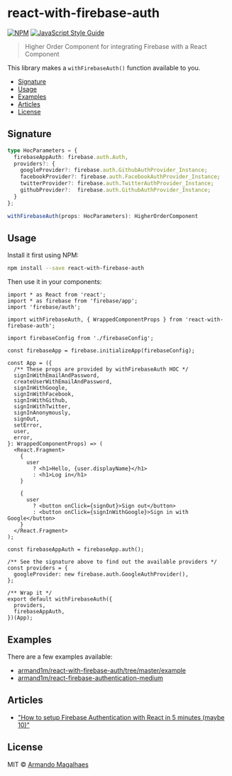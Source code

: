 # react-with-firebase-auth

[![NPM](https://img.shields.io/npm/v/react-with-firebase-auth.svg)](https://www.npmjs.com/package/react-with-firebase-auth) [![JavaScript Style Guide](https://img.shields.io/badge/code_style-standard-brightgreen.svg)](https://standardjs.com)

> Higher Order Component for integrating Firebase with a React Component

This library makes a `withFirebaseAuth()` function available to you.

 - [Signature](#signature)
 - [Usage](#usage)
 - [Examples](#examples)
 - [Articles](#articles)
 - [License](#license)


## Signature

```ts
type HocParameters = {
  firebaseAppAuth: firebase.auth.Auth,
  providers?: {
    googleProvider?: firebase.auth.GithubAuthProvider_Instance;
    facebookProvider?: firebase.auth.FacebookAuthProvider_Instance;
    twitterProvider?: firebase.auth.TwitterAuthProvider_Instance;
    githubProvider?:  firebase.auth.GithubAuthProvider_Instance;
  }
};

withFirebaseAuth(props: HocParameters): HigherOrderComponent
```

## Usage

Install it first using NPM:


```bash
npm install --save react-with-firebase-auth
```

Then use it in your components:

```tsx
import * as React from 'react';
import * as firebase from 'firebase/app';
import 'firebase/auth';

import withFirebaseAuth, { WrappedComponentProps } from 'react-with-firebase-auth';

import firebaseConfig from './firebaseConfig';

const firebaseApp = firebase.initializeApp(firebaseConfig);

const App = ({
  /** These props are provided by withFirebaseAuth HOC */
  signInWithEmailAndPassword,
  createUserWithEmailAndPassword,
  signInWithGoogle,
  signInWithFacebook,
  signInWithGithub,
  signInWithTwitter,
  signInAnonymously,
  signOut,
  setError,
  user,
  error,
}: WrappedComponentProps) => (
  <React.Fragment>
    {
      user
        ? <h1>Hello, {user.displayName}</h1>
        : <h1>Log in</h1>
    }

    {
      user
        ? <button onClick={signOut}>Sign out</button>
        : <button onClick={signInWithGoogle}>Sign in with Google</button>
    }
  </React.Fragment>
);

const firebaseAppAuth = firebaseApp.auth();

/** See the signature above to find out the available providers */
const providers = {
  googleProvider: new firebase.auth.GoogleAuthProvider(),
};

/** Wrap it */
export default withFirebaseAuth({
  providers,
  firebaseAppAuth,
})(App);
```

## Examples

There are a few examples available:

 - [armand1m/react-with-firebase-auth/tree/master/example](https://github.com/armand1m/react-with-firebase-auth/tree/master/example)
 - [armand1m/react-firebase-authentication-medium](https://github.com/armand1m/react-firebase-authentication-medium)

## Articles

 - ["How to setup Firebase Authentication with React in 5 minutes (maybe 10)"](https://medium.com/firebase-developers/how-to-setup-firebase-authentication-with-react-in-5-minutes-maybe-10-bb8bb53e8834)

## License

MIT © [Armando Magalhaes](https://github.com/armand1m)
